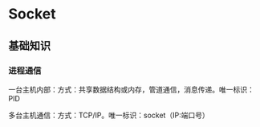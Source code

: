 # Socket

## 基础知识



### 进程通信

一台主机内部：方式：共享数据结构或内存，管道通信，消息传递。唯一标识：PID

多台主机通信：方式：TCP/IP。唯一标识：socket（IP:端口号）



